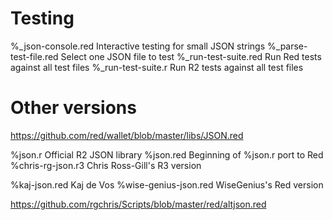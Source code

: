 

# Testing

%_json-console.red      Interactive testing for small JSON strings
%_parse-test-file.red   Select one JSON file to test
%_run-test-suite.red    Run Red tests against all test files
%_run-test-suite.r      Run R2 tests against all test files

# Other versions

https://github.com/red/wallet/blob/master/libs/JSON.red

%json.r                 Official R2 JSON library
%json.red               Beginning of %json.r port to Red
%chris-rg-json.r3       Chris Ross-Gill's R3 version

%kaj-json.red           Kaj de Vos
%wise-genius-json.red   WiseGenius's Red version

https://github.com/rgchris/Scripts/blob/master/red/altjson.red
